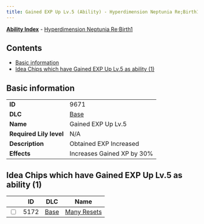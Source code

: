 ```yaml
---
title: Gained EXP Up Lv.5 (Ability) - Hyperdimension Neptunia Re;Birth1
---
```


[**Ability Index**](/neptunia/rb1/ability/index.html) - [Hyperdimension Neptunia Re;Birth1](/neptunia/rb1)

## Contents

- [Basic information](#basic-information)
- [Idea Chips which have Gained EXP Up Lv.5 as ability (1)](#idea-chips-which-have-gained-exp-up-lv5-as-ability-1)

## Basic information

|   |   |
| -- | -- |
| **ID** | 9671 |
| **DLC** | [Base](/neptunia/rb1/dlc/1-base.html) |
| **Name** | Gained EXP Up Lv.5 |
| **Required Lily level** | N/A |
| **Description** | Obtained EXP Increased |
| **Effects** | Increases Gained XP by 30% |


## Idea Chips which have Gained EXP Up Lv.5 as ability (1)

|    | ID | DLC | Name |
| -- | -- | --- | ---- |
| <input type="checkbox" id="rb1-item-1-5172" class="trackbox" /> | 5172 | [Base](/neptunia/rb1/dlc/1-base.html) | [Many Resets](/neptunia/rb1/item/1-5172-many-resets.html) |
